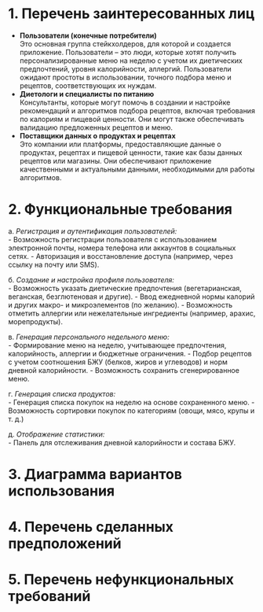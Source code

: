 # 1. Перечень заинтересованных лиц
* **Пользователи (конечные потребители)**  
 Это основная группа стейкхолдеров, для которой и создается приложение. Пользователи – это люди, которые хотят получить персонализированные меню на неделю с учетом их диетических предпочтений, уровня калорийности, аллергий. Пользователи ожидают простоты в использовании, точного подбора меню и рецептов, соответствующих их нуждам.
* **Диетологи и специалисты по питанию**  
  Консультанты, которые могут помочь в создании и настройке рекомендаций и алгоритмов подбора рецептов, включая требования по калориям и пищевой ценности. Они могут также обеспечивать валидацию предложенных рецептов и меню.
* **Поставщики данных о продуктах и рецептах**  
  Это компании или платформы, предоставляющие данные о продуктах, рецептах и пищевой ценности, такие как базы данных рецептов или магазины. Они обеспечивают приложение качественными и актуальными данными, необходимыми для работы алгоритмов.
# 2. Функциональные требования
  а. *Регистрация и аутентификация пользователей:*  
    - Возможность регистрации пользователя с использованием электронной почты, номера телефона или аккаунтов в социальных сетях.
    - Авторизация и восстановление доступа (например, через ссылку на почту или SMS).

  б. *Создание и настройка профиля пользователя:*  
    - Возможность указать диетические предпочтения (вегетарианская, веганская, безглютеновая и другие).
    - Ввод ежедневной нормы калорий и других макро- и микроэлементов (по желанию).
    - Возможность отметить аллергии или нежелательные ингредиенты (например, арахис, морепродукты).

  в. *Генерация персонального недельного меню:*  
    - Формирование меню на неделю, учитывающее предпочтения, калорийность, аллергии и бюджетные ограничения.
    - Подбор рецептов с учетом соотношения БЖУ (белков, жиров и углеводов) и норм дневной калорийности.
    - Возможность сохранить сгенерированное меню.

  г. *Генерация списка продуктов:*  
    - Генерация списка покупок на неделю на основе сохраненного меню.
    - Возможность сортировки покупок по категориям (овощи, мясо, крупы и т. д.)

  д. *Отображение статистики:*  
    - Панель для отслеживания дневной калорийности и состава БЖУ.

# 3. Диаграмма вариантов использования 

# 4. Перечень сделанных предположений  

# 5. Перечень нефункциональных требований 
  
